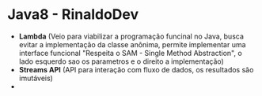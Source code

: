 # Java8 - RinaldoDev
- __Lambda__ (Veio para viabilizar a programação funcinal no Java, busca evitar a implementação da classe anônima, permite implementar uma interface funcional "Respeita o SAM - Single Method Abstraction", o lado esquerdo sao os parametros e o direito a implementação)
- __Streams API__ (API para interação com fluxo de dados, os resultados são imutáveis)
- 
